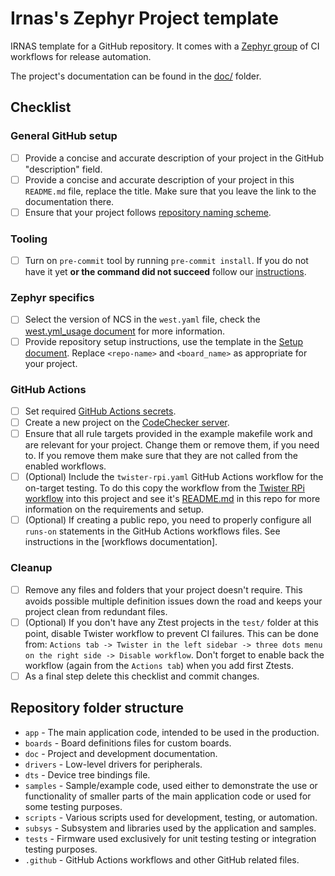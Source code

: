 # Irnas's Zephyr Project template

IRNAS template for a GitHub repository. It comes with a
[Zephyr group](https://github.com/IRNAS/irnas-workflows-software/tree/main/workflow-templates/zephyr)
of CI workflows for release automation.

The project's documentation can be found in the [doc/](./doc/README.md) folder.

## Checklist

### General GitHub setup

- [ ] Provide a concise and accurate description of your project in the GitHub "description" field.
- [ ] Provide a concise and accurate description of your project in this `README.md` file, replace
      the title. Make sure that you leave the link to the documentation there.
- [ ] Ensure that your project follows [repository naming scheme].

### Tooling

- [ ] Turn on `pre-commit` tool by running `pre-commit install`. If you do not have it yet **or the
      command did not succeed** follow our [instructions].

[instructions]: https://github.com/IRNAS/irnas-guidelines-docs/tree/main/tools/pre-commit

### Zephyr specifics

- [ ] Select the version of NCS in the `west.yaml` file, check the
      [west.yml_usage document](./doc/development/west_yml_usage.md) for more information.
- [ ] Provide repository setup instructions, use the template in the
      [Setup document](./doc/development/setup.md). Replace `<repo-name>` and `<board_name>` as
      appropriate for your project.

### GitHub Actions

- [ ] Set required [GitHub Actions secrets].
- [ ] Create a new project on the [CodeChecker server].
- [ ] Ensure that all rule targets provided in the example makefile work and are relevant for your
      project. Change them or remove them, if you need to. If you remove them make sure that they
      are not called from the enabled workflows.
- [ ] (Optional) Include the `twister-rpi.yaml` GitHub Actions workflow for the on-target testing.
      To do this copy the workflow from the [Twister RPi workflow] into this project and see it's
      [README.md] in this repo for more information on the requirements and setup.
- [ ] (Optional) If creating a public repo, you need to properly configure all `runs-on` statements
      in the GitHub Actions workflows files. See instructions in the [workflows documentation].

### Cleanup

- [ ] Remove any files and folders that your project doesn't require. This avoids possible multiple
      definition issues down the road and keeps your project clean from redundant files.
- [ ] (Optional) If you don't have any Ztest projects in the `test/` folder at this point, disable
      Twister workflow to prevent CI failures. This can be done from:
      `Actions tab -> Twister in the left sidebar -> three dots menu on the right side -> Disable workflow`.
      Don't forget to enable back the workflow (again from the `Actions tab`) when you add first
      Ztests.
- [ ] As a final step delete this checklist and commit changes.

[repository naming scheme]:
  https://github.com/IRNAS/irnas-guidelines-docs/blob/main/docs/github_projects_guidelines.md#repository-naming-scheme-
[GitHub Actions secrets]:
  https://github.com/IRNAS/irnas-workflows-software/tree/main/workflow-templates/zephyr#required-github-action-secrets
[README.md]: scripts/rpi-jlink-server/README.md
[Twister RPi workflow]:
  https://github.com/IRNAS/irnas-workflows-software/tree/main/workflow-templates/rpi-twister-hil
[CodeChecker server]:
  https://github.com/IRNAS/irnas-codechecker-software?tab=readme-ov-file#creating-new-products---codechecker-integration-in-east

## Repository folder structure

- `app` - The main application code, intended to be used in the production.
- `boards` - Board definitions files for custom boards.
- `doc` - Project and development documentation.
- `drivers` - Low-level drivers for peripherals.
- `dts` - Device tree bindings file.
- `samples` - Sample/example code, used either to demonstrate the use or functionality of smaller
  parts of the main application code or used for some testing purposes.
- `scripts` - Various scripts used for development, testing, or automation.
- `subsys` - Subsystem and libraries used by the application and samples.
- `tests` - Firmware used exclusively for unit testing testing or integration testing purposes.
- `.github` - GitHub Actions workflows and other GitHub related files.
